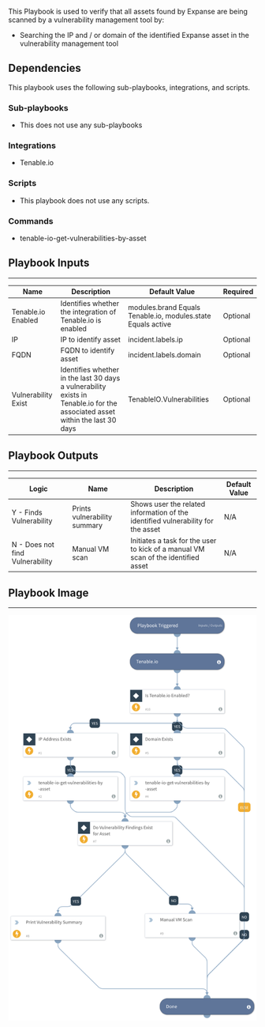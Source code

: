 This Playbook is used to verify that all assets found by Expanse are being scanned by a vulnerability management tool by: 
- Searching the IP and / or domain of the identified Expanse asset in the vulnerability management tool

## Dependencies
This playbook uses the following sub-playbooks, integrations, and scripts.

### Sub-playbooks
* This does not use any sub-playbooks

### Integrations
* Tenable.io

### Scripts
* This playbook does not use any scripts.

### Commands
* tenable-io-get-vulnerabilities-by-asset

## Playbook Inputs

---

| **Name** | **Description** | **Default Value** | **Required** |
| --- | --- | --- | --- |
| Tenable.io Enabled | Identifies whether the integration of Tenable.io is enabled | modules.brand Equals Tenable.io, modules.state Equals active | Optional |
| IP | IP to identify asset | incident.labels.ip | Optional |
| FQDN | FQDN to identify asset | incident.labels.domain | Optional |
| Vulnerability Exist | Identifies whether in the last 30 days a vulnerability exists in Tenable.io for the associated asset within the last 30 days | TenableIO.Vulnerabilities | Optional |

## Playbook Outputs

---

| **Logic** | **Name** | **Description** | **Default Value** |
| --- | --- | --- | --- |
| Y - Finds Vulnerability | Prints vulnerability summary | Shows user the related information of the identified vulnerability for the asset | N/A |
| N - Does not find Vulnerability | Manual VM scan | Initiates a task for the user to kick of a manual VM scan of the identified asset | N/A |

## Playbook Image

---
![Expanse VM Enrich](./../doc_files/Expanse_VM_Enrich.png)
